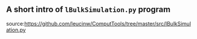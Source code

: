 ## A short intro of `lBulkSimulation.py` program
source:https://github.com/leucinw/ComputTools/tree/master/src/lBulkSimulation.py
